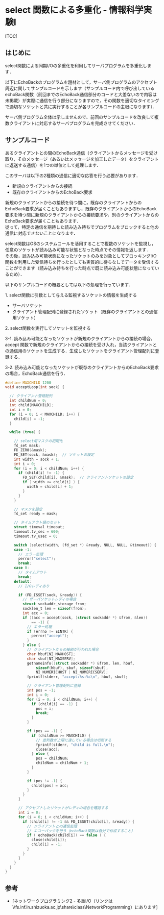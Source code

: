 # select 関数による多重化 - 情報科学実験I

[TOC]

## はじめに

select関数による同期I/Oの多重化を利用してサーバプログラムを多重化します．

以下にEchoBackのプログラムを題材として，サーバ側プログラムのアクセプト周辺に関してサンプルコードを示します（サンプルコード内で呼び出しているechoBack関数（前回までのEchoBack通信部分のコードと大差ないので内容は未掲載）が実際に通信を行う部分になりますので，その関数を適切なタイミングで適切なソケットと共に実行することが各サンプルコードの主眼になります）．

サーバ側プログラム全体は示しませんので、前回のサンプルコードを改良して複数クライアントに対応するサーバプログラムを完成させてください．

## サンプルコード

あるクライアントとの間のEchoBack通信（クライアントからメッセージを受け取り，そのメッセージ（あるいはメッセージを加工したデータ）をクライアントに返送する通信）を1つの単位として処理します．

このサーバは以下の2種類の通信に適切な応答を行う必要があります．

-   新規のクライアントからの接続
-   既存のクライアントからのEchoBack要求

新規のクライアントからの接続を待つ間に，既存のクライアントからのEchoBack要求が届くこともありますし，既存のクライアントからのEchoBack要求を待つ間に新規のクライアントからの接続要求や，別のクライアントからのEchoBack要求が届くこともあります．  
従って，特定の通信を期待した読み込み待ちでプログラムをブロックすると他の通信に対応できないことになります．

select関数はOSのシステムコールを活用することで複数のソケットを監視し，任意のソケットが読み込み可能な状態となった時点でその情報を返します．  
その後，読み込み可能状態になったソケットのみを対象としてブロッキングI/O関数を利用した受信待ちを行ったとしても実質的に待ちなしでデータを受信することができます（読み込み待ちを行った時点で既に読み込み可能状態になっているため）．

以下のサンプルコードの概要としては以下の処理を行っています．

1\. select関数に引数として与える監視するソケットの情報を生成する

-   サーバソケット
-   クライアント管理配列に登録されたソケット（既存のクライアントとの通信用ソケット）

2\. select関数を実行してソケットを監視する

3-1. 読み込み可能となったソケットが新規のクライアントからの接続の場合，accept 関数で新規のクライアントからの接続を受け入れ，当該クライアントとの通信用のソケットを生成する．生成したソケットをクライアント管理配列に登録する．

3-2. 読み込み可能となったソケットが既存のクライアントからのEchoBack要求の場合，EchoBack通信を行う．

```c
#define MAXCHILD 1200
void acceptLoop(int sock) {

  // クライアント管理配列
  int childNum = 0;
  int child[MAXCHILD];
  int i = 0;
  for (i = 0; i < MAXCHILD; i++) {
    child[i] = -1;
  }

  while (true) {

    // select用マスクの初期化
    fd_set mask;
    FD_ZERO(&mask);
    FD_SET(sock, &mask);  // ソケットの設定
    int width = sock + 1;
    int i = 0;
    for (i = 0; i < childNum; i++) {
      if (child[i] != -1) {
        FD_SET(child[i], &mask);  // クライアントソケットの設定
        if ( width <= child[i] ) {
          width = child[i] + 1;
        }
      }
    }

    // マスクを設定
    fd_set ready = mask;

    // タイムアウト値のセット
    struct timeval timeout;
    timeout.tv_sec = 600;
    timeout.tv_usec = 0;

    switch (select(width, (fd_set *) &ready, NULL, NULL, &timeout)) {
    case -1:
      // エラー処理
      perror("select");
      break;
    case 0:
      // タイムアウト
      break;
    default:
      // I/Oレディあり

      if (FD_ISSET(sock, &ready)) {
        // サーバソケットレディの場合
        struct sockaddr_storage from;
        socklen_t len = sizeof(from);
        int acc = 0;
        if ((acc = accept(sock, (struct sockaddr *) &from, &len))
            == -1) {
          // エラー処理
          if (errno != EINTR) {
            perror("accept");
          }
        } else {
          // クライアントからの接続が行われた場合
          char hbuf[NI_MAXHOST];
          char sbuf[NI_MAXSERV];
          getnameinfo((struct sockaddr *) &from, len, hbuf,
              sizeof(hbuf), sbuf, sizeof(sbuf),
              NI_NUMERICHOST | NI_NUMERICSERV);
          fprintf(stderr, "accept:%s:%s\n", hbuf, sbuf);

          // クライアント管理配列に登録
          int pos = -1;
          int i = 0;
          for (i = 0; i < childNum; i++) {
            if (child[i] == -1) {
              pos = i;
              break;
            }
          }

          if (pos == -1) {
            if (childNum >= MAXCHILD) {
              // 並列数が上限に達している場合は切断する
              fprintf(stderr, "child is full.\n");
              close(acc);
            } else {
              pos = childNum;
              childNum = childNum + 1;
            }
          }

          if (pos != -1) {
            child[pos] = acc;
          }
        }
      }

      // アクセプトしたソケットがレディの場合を確認する
      int i = 0;
      for (i = 0; i < childNum; i++) {
        if (child[i] != -1 && FD_ISSET(child[i], &ready)) {
          // クライアントとの通信処理
          // エコーバックを行う（echoBack関数は自分で作成すること）
          if ( echoBack(child[i]) == false ) {
            close(child[i]);
            child[i] = -1;
          }
        }
      }
    }
  }
}
```

## 参考

-   \[ネットワークプログラミング2 - 多重I/O（リンクは \\\\fs.inf.in.shizuoka.ac.jp\\share\\class\\NetworkProgramming）にあります\]
